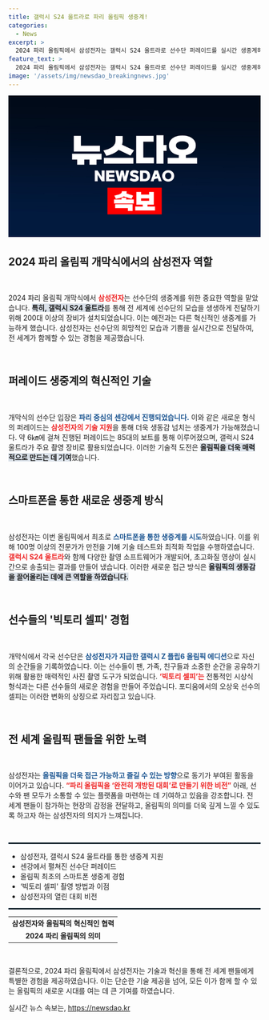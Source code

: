 ```yaml
---
title: 갤럭시 S24 울트라로 파리 올림픽 생중계!
categories:
  - News
excerpt: >
  2024 파리 올림픽에서 삼성전자는 갤럭시 S24 울트라로 선수단 퍼레이드를 실시간 생중계하며 혁신을 선보였다. 선수들은 갤럭시 Z 플립6로 빅토리 셀피를 찍으며 순간을 담았다. 올림픽의 새로운 시대가 열리고 있다!
feature_text: >
  2024 파리 올림픽에서 삼성전자는 갤럭시 S24 울트라로 선수단 퍼레이드를 실시간 생중계하며 혁신을 선보였다. 선수들은 갤럭시 Z 플립6로 빅토리 셀피를 찍으며 순간을 담았다. 올림픽의 새로운 시대가 열리고 있다!
image: '/assets/img/newsdao_breakingnews.jpg'
---
```


<p><img src="/assets/img/newsdao_breakingnews.jpg" alt="implanttips 속보" /></p>

<h2 data-ke-size="size26">2024 파리 올림픽 개막식에서의 삼성전자 역할</h2>

<p data-ke-size="size16">&nbsp;</p>

<p>2024 파리 올림픽 개막식에서 <b><span style="color: #ee2323;">삼성전자</span></b>는 선수단의 생중계를 위한 중요한 역할을 맡았습니다. <b><span style="background-color: #21538527;">특히, 갤럭시 S24 울트라</span></b>를 통해 전 세계에 선수단의 모습을 생생하게 전달하기 위해 200대 이상의 장비가 설치되었습니다. 이는 예전과는 다른 혁신적인 생중계를 가능하게 했습니다. 삼성전자는 선수단의 희망적인 모습과 기쁨을 실시간으로 전달하여, 전 세계가 함께할 수 있는 경험을 제공했습니다. </p>

<p data-ke-size="size16">&nbsp;</p>

<h2 data-ke-size="size26">퍼레이드 생중계의 혁신적인 기술</h2>

<p data-ke-size="size16">&nbsp;</p>

<p>개막식의 선수단 입장은 <b><span style="color: #1a5490;">파리 중심의 센강에서 진행되었습니다.</span></b> 이와 같은 새로운 형식의 퍼레이드는 <b><span style="color: #ee2323;">삼성전자의 기술 지원</span></b>을 통해 더욱 생동감 넘치는 생중계가 가능해졌습니다. 약 6㎞에 걸쳐 진행된 퍼레이드는 85대의 보트를 통해 이루어졌으며, 갤럭시 S24 울트라가 주요 촬영 장비로 활용되었습니다. 이러한 기술적 도전은 <b><span style="background-color: #21538527;">올림픽을 더욱 매력적으로 만드는 데 기여</span></b>했습니다.</p>

<p data-ke-size="size16">&nbsp;</p>

<h2 data-ke-size="size26">스마트폰을 통한 새로운 생중계 방식</h2>

<p data-ke-size="size16">&nbsp;</p>

<p>삼성전자는 이번 올림픽에서 최초로 <b><span style="color: #1a5490;">스마트폰을 통한 생중계를 시도</span></b>하였습니다. 이를 위해 100명 이상의 전문가가 만전을 기해 기술 테스트와 최적화 작업을 수행하였습니다. <b><span style="color: #ee2323;">갤럭시 S24 울트라</span></b>와 함께 다양한 촬영 소프트웨어가 개발되어, 초고화질 영상이 실시간으로 송출되는 결과를 만들어 냈습니다. 이러한 새로운 접근 방식은 <b><span style="background-color: #21538527;">올림픽의 생동감을 끌어올리는 데에 큰 역할을 하였습니다.</span></b></p>

<p data-ke-size="size16">&nbsp;</p>

<h2 data-ke-size="size26">선수들의 '빅토리 셀피' 경험</h2>

<p data-ke-size="size16">&nbsp;</p>

<p>개막식에서 각국 선수단은 <b><span style="color: #1a5490;">삼성전자가 지급한 갤럭시 Z 플립6 올림픽 에디션</span></b>으로 자신의 순간들을 기록하였습니다. 이는 선수들이 팬, 가족, 친구들과 소중한 순간을 공유하기 위해 활용한 매력적인 사진 촬영 도구가 되었습니다. <b><span style="color: #ee2323;">‘빅토리 셀피’는</span></b> 전통적인 시상식 형식과는 다른 선수들의 새로운 경험을 만들어 주었습니다. 포디움에서의 오상욱 선수의 셀피는 이러한 변화의 상징으로 자리잡고 있습니다.</p>

<p data-ke-size="size16">&nbsp;</p>

<h2 data-ke-size="size26">전 세계 올림픽 팬들을 위한 노력</h2>

<p data-ke-size="size16">&nbsp;</p>

<p>삼성전자는 <b><span style="color: #1a5490;">올림픽을 더욱 접근 가능하고 즐길 수 있는 방향</span></b>으로 동기가 부여된 활동을 이어가고 있습니다. <b><span style="color: #ee2323;">“파리 올림픽을 ‘완전히 개방된 대회’로 만들기 위한 비전”</span></b> 아래, 선수와 팬 모두가 소통할 수 있는 플랫폼을 마련하는 데 기여하고 있음을 강조합니다. 전 세계 팬들이 참가하는 현장의 감정을 전달하고, 올림픽의 의미를 더욱 깊게 느낄 수 있도록 하고자 하는 삼성전자의 의지가 느껴집니다.</p>

<p data-ke-size="size16">&nbsp;</p>

<hr style="border: 1px dotted #003151;"/>

<ul>
    <li>삼성전자, 갤럭시 S24 울트라를 통한 생중계 지원</li>
    <li>센강에서 펼쳐진 선수단 퍼레이드</li>
    <li>올림픽 최초의 스마트폰 생중계 경험</li>
    <li>‘빅토리 셀피' 촬영 방법과 이점</li>
    <li>삼성전자의 열린 대회 비전</li>
</ul>

<hr style="border: 1px dotted #003151;"/>

<table style="border-collapse: collapse; width: 100%;">
    <tr>
        <td style="text-align: center; height: 17px;"><b>삼성전자와 올림픽의 혁신적인 협력</b></td>
    </tr>
    <tr>
        <td style="text-align: center; height: 17px;"><b>2024 파리 올림픽의 의미</b></td>
    </tr>
</table>

<p data-ke-size="size16">&nbsp;</p>

<p>결론적으로, 2024 파리 올림픽에서 삼성전자는 기술과 혁신을 통해 전 세계 팬들에게 특별한 경험을 제공하였습니다. 이는 단순한 기술 제공을 넘어, 모든 이가 함께 할 수 있는 올림픽의 새로운 시대를 여는 데 큰 기여를 하였습니다.</p>
실시간 뉴스 속보는, <a href="https://newsdao.kr" rel="dofollow">https://newsdao.kr</a>


